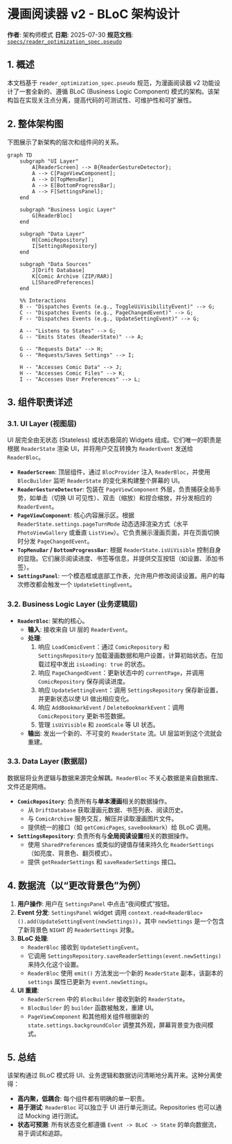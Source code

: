 # 漫画阅读器 v2 - BLoC 架构设计

**作者**: 架构师模式
**日期**: 2025-07-30
**规范文档**: [`specs/reader_optimization_spec.pseudo`](../specs/reader_optimization_spec.pseudo)

## 1. 概述

本文档基于 `reader_optimization_spec.pseudo` 规范，为漫画阅读器 v2 功能设计了一套全新的、遵循 BLoC (Business Logic Component) 模式的架构。该架构旨在实现关注点分离，提高代码的可测试性、可维护性和可扩展性。

## 2. 整体架构图

下图展示了新架构的层次和组件间的关系。

```mermaid
graph TD
    subgraph "UI Layer"
        A[ReaderScreen] --> B{ReaderGestureDetector};
        A --> C[PageViewComponent];
        A --> D[TopMenuBar];
        A --> E[BottomProgressBar];
        A --> F[SettingsPanel];
    end

    subgraph "Business Logic Layer"
        G[ReaderBloc]
    end

    subgraph "Data Layer"
        H[ComicRepository]
        I[SettingsRepository]
    end

    subgraph "Data Sources"
        J[Drift Database]
        K[Comic Archive (ZIP/RAR)]
        L[SharedPreferences]
    end

    %% Interactions
    B -- "Dispatches Events (e.g., ToggleUiVisibilityEvent)" --> G;
    C -- "Dispatches Events (e.g., PageChangedEvent)" --> G;
    F -- "Dispatches Events (e.g., UpdateSettingEvent)" --> G;
    
    A -- "Listens to States" --> G;
    G -- "Emits States (ReaderState)" --> A;

    G -- "Requests Data" --> H;
    G -- "Requests/Saves Settings" --> I;

    H -- "Accesses Comic Data" --> J;
    H -- "Accesses Comic Files" --> K;
    I -- "Accesses User Preferences" --> L;
```

## 3. 组件职责详述

### 3.1. UI Layer (视图层)

UI 层完全由无状态 (Stateless) 或状态极简的 Widgets 组成。它们唯一的职责是根据 `ReaderState` 渲染 UI，并将用户交互转换为 `ReaderEvent` 发送给 `ReaderBloc`。

-   **`ReaderScreen`**: 顶层组件，通过 `BlocProvider` 注入 `ReaderBloc`，并使用 `BlocBuilder` 监听 `ReaderState` 的变化来构建整个屏幕的 UI。
-   **`ReaderGestureDetector`**: 包装在 `PageViewComponent` 外层，负责捕获全局手势，如单击（切换 UI 可见性）、双击（缩放）和捏合缩放，并分发相应的 `ReaderEvent`。
-   **`PageViewComponent`**: 核心内容展示区。根据 `ReaderState.settings.pageTurnMode` 动态选择渲染方式（水平 `PhotoViewGallery` 或垂直 `ListView`）。它负责展示漫画页面，并在页面切换时分发 `PageChangedEvent`。
-   **`TopMenuBar` / `BottomProgressBar`**: 根据 `ReaderState.isUiVisible` 控制自身的显隐。它们展示阅读进度、书签等信息，并提供交互按钮（如设置、添加书签）。
-   **`SettingsPanel`**: 一个模态框或底部工作表，允许用户修改阅读设置。用户的每次修改都会触发一个 `UpdateSettingEvent`。

### 3.2. Business Logic Layer (业务逻辑层)

-   **`ReaderBloc`**: 架构的核心。
    -   **输入**: 接收来自 UI 层的 `ReaderEvent`。
    -   **处理**:
        1.  响应 `LoadComicEvent`：通过 `ComicRepository` 和 `SettingsRepository` 加载漫画数据和用户设置，计算初始状态。在加载过程中发出 `isLoading: true` 的状态。
        2.  响应 `PageChangedEvent`：更新状态中的 `currentPage`，并调用 `ComicRepository` 保存阅读进度。
        3.  响应 `UpdateSettingEvent`：调用 `SettingsRepository` 保存新设置，并更新状态以使 UI 做出相应变化。
        4.  响应 `AddBookmarkEvent` / `DeleteBookmarkEvent`：调用 `ComicRepository` 更新书签数据。
        5.  管理 `isUiVisible` 和 `zoomScale` 等 UI 状态。
    -   **输出**: 发出一个新的、不可变的 `ReaderState` 流。UI 层监听到这个流就会重建。

### 3.3. Data Layer (数据层)

数据层将业务逻辑与数据来源完全解耦。`ReaderBloc` 不关心数据是来自数据库、文件还是网络。

-   **`ComicRepository`**: 负责所有与**单本漫画**相关的数据操作。
    -   从 `DriftDatabase` 获取漫画元数据、书签列表、阅读历史。
    -   与 `ComicArchive` 服务交互，解压并读取漫画图片文件。
    -   提供统一的接口（如 `getComicPages`, `saveBookmark`）给 BLoC 调用。
-   **`SettingsRepository`**: 负责所有与**全局阅读设置**相关的数据操作。
    -   使用 `SharedPreferences` 或类似的键值存储来持久化 `ReaderSettings`（如亮度、背景色、翻页模式）。
    -   提供 `getReaderSettings` 和 `saveReaderSettings` 接口。

## 4. 数据流（以“更改背景色”为例）

1.  **用户操作**: 用户在 `SettingsPanel` 中点击“夜间模式”按钮。
2.  **Event 分发**: `SettingsPanel` widget 调用 `context.read<ReaderBloc>().add(UpdateSettingEvent(newSettings))`，其中 `newSettings` 是一个包含了新背景色 `NIGHT` 的 `ReaderSettings` 对象。
3.  **BLoC 处理**:
    -   `ReaderBloc` 接收到 `UpdateSettingEvent`。
    -   它调用 `SettingsRepository.saveReaderSettings(event.newSettings)` 来持久化这个设置。
    -   `ReaderBloc` 使用 `emit()` 方法发出一个新的 `ReaderState` 副本，该副本的 `settings` 属性已更新为 `event.newSettings`。
4.  **UI 重建**:
    -   `ReaderScreen` 中的 `BlocBuilder` 接收到新的 `ReaderState`。
    -   `BlocBuilder` 的 `builder` 函数被触发，重建 UI。
    -   `PageViewComponent` 和其他相关组件根据新的 `state.settings.backgroundColor` 调整其外观，屏幕背景变为夜间模式。

## 5. 总结

该架构通过 BLoC 模式将 UI、业务逻辑和数据访问清晰地分离开来。这种分离使得：
-   **高内聚，低耦合**: 每个组件都有明确的单一职责。
-   **易于测试**: `ReaderBloc` 可以独立于 UI 进行单元测试。Repositories 也可以通过 Mocking 进行测试。
-   **状态可预测**: 所有状态变化都遵循 `Event -> BLoC -> State` 的单向数据流，易于调试和追踪。